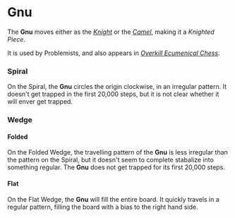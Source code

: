 # Gnu

The **Gnu** moves either as the [*Knight*](knight.html) or
the [*Camel*](camel.html), making it a *Knighted Piece*.

It is used by Problemists, and also appears in
[*Overkill Ecumenical Chess*](#chess-v:rules/overkill-ecumenical-chess).

### Spiral

On the Spiral, the **Gnu** circles the origin clockwise, in an
irregular pattern. It doesn't get trapped in the first 20,000
steps, but it is not clear whether it will enver get trapped.

### Wedge

#### Folded

On the Folded Wedge, the travelling pattern of the **Gnu** is less
irregular than the pattern on the Spiral, but it doesn't seem to
complete stabalize into something regular. The **Gnu** does not
get trapped for its first 20,000 steps.

#### Flat

On the Flat Wedge, the **Gnu** will fill the entire board. It quickly
travels in a regular pattern, filling the board with a bias to the
right hand side.
